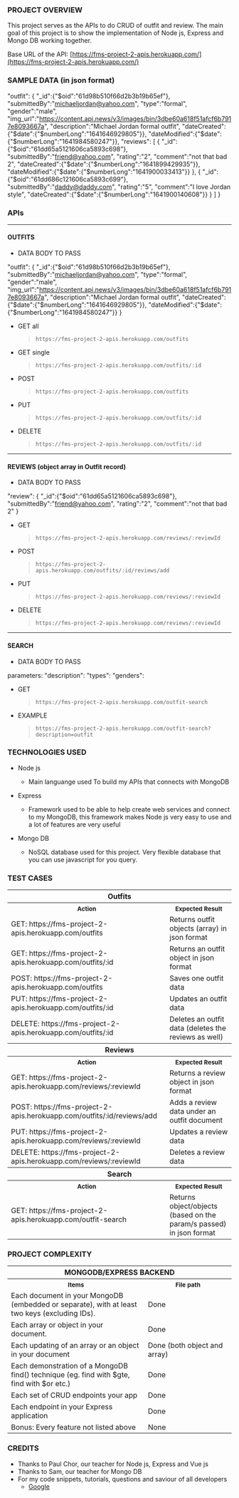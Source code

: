 ### PROJECT OVERVIEW
This project serves as the APIs to do CRUD of outfit and review. The main goal of this project is to show the implementation of Node js, Express and Mongo DB working together.

Base URL of the API:  [https://fms-project-2-apis.herokuapp.com/](https://fms-project-2-apis.herokuapp.com/)

### SAMPLE DATA (in json format)

"outfit": {
	"_id":{"$oid":"61d98b510f66d2b3b19b65ef"},
	"submittedBy":"michaeljordan@yahoo.com",
	"type":"formal",
	"gender":"male",
	"img_url":"https://content.api.news/v3/images/bin/3dbe60a618f51afcf6b7917e8093667a",
	"description":"Michael Jordan formal outfit",
	"dateCreated":{"$date":{"$numberLong":"1641646929805"}},
	"dateModified":{"$date":{"$numberLong":"1641984580247"}},
	"reviews":
	[
		{
			"_id":{"$oid":"61dd65a5121606ca5893c698"},
			"submittedBy":"friend@yahoo.com",
			"rating":"2",
			"comment":"not that bad 2",
			"dateCreated":{"$date":{"$numberLong":"1641899429935"}},
			"dateModified":{"$date":{"$numberLong":"1641900033413"}}
		},
		{
			"_id":{"$oid":"61dd686c121606ca5893c699"},
			"submittedBy":"daddy@daddy.com",
			"rating":"5",
			"comment":"I love Jordan style",
			"dateCreated":{"$date":{"$numberLong":"1641900140608"}}
		}
	]
}

### APIs

____________
#### OUTFITS
* DATA BODY TO PASS

"outfit": {
	"_id":{"$oid":"61d98b510f66d2b3b19b65ef"},
	"submittedBy":"michaeljordan@yahoo.com",
	"type":"formal",
	"gender":"male",
	"img_url":"https://content.api.news/v3/images/bin/3dbe60a618f51afcf6b7917e8093667a",
	"description":"Michael Jordan formal outfit",
	"dateCreated":{"$date":{"$numberLong":"1641646929805"}},
	"dateModified":{"$date":{"$numberLong":"1641984580247"}}
}
	
   * GET all
      > `https://fms-project-2-apis.herokuapp.com/outfits`
   * GET single
      > `https://fms-project-2-apis.herokuapp.com/outfits/:id`
   * POST
      > `https://fms-project-2-apis.herokuapp.com/outfits`
   * PUT
      > `https://fms-project-2-apis.herokuapp.com/outfits/:id`
   * DELETE
      > `https://fms-project-2-apis.herokuapp.com/outfits/:id`

____________________________________________
#### REVIEWS (object array in Outfit record)
* DATA BODY TO PASS

"review":
   {
      "_id":{"$oid":"61dd65a5121606ca5893c698"},
      "submittedBy":"friend@yahoo.com",
      "rating":"2",
      "comment":"not that bad 2"
   }

   * GET
      > `https://fms-project-2-apis.herokuapp.com/reviews/:reviewId`
   * POST
      > `https://fms-project-2-apis.herokuapp.com/outfits/:id/reviews/add`
   * PUT
      > `https://fms-project-2-apis.herokuapp.com/reviews/:reviewId`
   * DELETE
      > `https://fms-project-2-apis.herokuapp.com/reviews/:reviewId`

___________
#### SEARCH
* DATA BODY TO PASS

parameters: 
   "description": <string>
   "types": <array>
   "genders": <array>

   * GET
      > `https://fms-project-2-apis.herokuapp.com/outfit-search`

   * EXAMPLE
      > `https://fms-project-2-apis.herokuapp.com/outfit-search?description=outfit`


### TECHNOLOGIES USED

* Node js
   * Main languange used To build my APIs that connects with MongoDB

* Express
   * Framework used to be able to help create web services and connect to my MongoDB, this framework makes Node js very easy to use and a lot of features are very useful

* Mongo DB
   * NoSQL database used for this project. Very flexible database that you can use javascript for you query.


### TEST CASES
<table>
   <tr>
      <th colspan=2>Outfits
   </tr>
   <tr>
      <th>
         <img width="441" height="1">
         <small>Action</small>
      </th>
      <th>
         <img width="441" height="1">
         <small>Expected Result</small>
      </th>
   </tr>
   <tr>
      <td>GET: https://fms-project-2-apis.herokuapp.com/outfits</td>
      <td>Returns outfit objects (array) in json format</td>
   </tr>
   <tr>
      <td>GET: https://fms-project-2-apis.herokuapp.com/outfits/:id</td>
      <td>Returns an outfit object in json format</td>
   </tr>
   <tr>
      <td>POST: https://fms-project-2-apis.herokuapp.com/outfits</td>
      <td>Saves one outfit data</td>
   </tr>
   <tr>
      <td>PUT: https://fms-project-2-apis.herokuapp.com/outfits/:id</td>
      <td>Updates an outfit data</td>
   </tr>
   <tr>
      <td>DELETE: https://fms-project-2-apis.herokuapp.com/outfits/:id</td>
      <td>Deletes an outfit data (deletes the reviews as well)</td>
   </tr>
   <tr>
      <th colspan=2>Reviews
   </tr>
   <tr>
      <th>
         <img width="441" height="1">
         <small>Action</small>
      </th>
      <th>
         <img width="441" height="1">
         <small>Expected Result</small>
      </th>
   </tr>
   <tr>
      <td>GET: https://fms-project-2-apis.herokuapp.com/reviews/:reviewId</td>
      <td>Returns a review object in json format</td>
   </tr>
   <tr>
      <td>POST: https://fms-project-2-apis.herokuapp.com/outfits/:id/reviews/add</td>
      <td>Adds a review data under an outfit document</td>
   </tr>
   <tr>
      <td>PUT: https://fms-project-2-apis.herokuapp.com/reviews/:reviewId</td>
      <td>Updates a review data</td>
   </tr>
   <tr>
      <td>DELETE: https://fms-project-2-apis.herokuapp.com/reviews/:reviewId</td>
      <td>Deletes a review data</td>
   </tr>
   <tr>
      <th colspan=2>Search
   </tr>
   <tr>
      <th>
         <img width="441" height="1">
         <small>Action</small>
      </th>
      <th>
         <img width="441" height="1">
         <small>Expected Result</small>
      </th>
   </tr>
   <tr>
      <td>GET: https://fms-project-2-apis.herokuapp.com/outfit-search</td>
      <td>Returns object/objects (based on the param/s passed) in json format</td>
   </tr>
</table>

### PROJECT COMPLEXITY
<table>
   <tr>
      <th colspan=2>MONGODB/EXPRESS BACKEND
   <tr>
   <tr>
      <th>
         <img width="441" height="1">
         <small>Items</small>
      </td>
      <th>
         <img width="441" height="1">
         <small>File path</small>
      </td>
   <tr>
   <tr>
      <td>
         Each document in your MongoDB (embedded or separate), with at least two keys (excluding IDs).
      </td>
      <td>
         Done
      </td>
   <tr>
   <tr>
      <td>
         Each array or object in your document.
      </td>
      <td>
         Done
      </td>
   <tr>
   <tr>
      <td>
         Each updating of an array or an object in your document
      </td>
      <td>
         Done (both object and array)
      </td>
   <tr>
   <tr>
      <td>
         Each demonstration of a MongoDB find() technique (eg. find with $gte, find with $or etc.)
      </td>
      <td>
         Done
      </td>
   <tr>
   <tr>
      <td>
         Each set of CRUD endpoints your app
      </td>
      <td>
         Done
      </td>
   <tr>
   <tr>
      <td>
         Each endpoint in your Express application
      </td>
      <td>
         Done
      </td>
   <tr>
   <tr>
      <td>
         Bonus: Every feature not listed above
      </td>
      <td>
         None
      </td>
   <tr>
</table>


### CREDITS
* Thanks to Paul Chor, our teacher for Node js, Express and Vue js
* Thanks to Sam, our teacher for Mongo DB
* For my code snippets, tutorials, questions and saviour of all developers
   * [Google](https://www.google.com/)